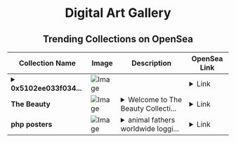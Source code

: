 <div align="center">

# Digital Art Gallery

## Trending Collections on OpenSea

| Collection Name                       | Image                                                                                     | Description                       | OpenSea Link                                                                                          |
|---------------------------------------|-------------------------------------------------------------------------------------------|-----------------------------------|--------------------------------------------------------------------------------------------------------|
| **<details><summary>0x5102ee033f034...</summary>0x5102ee033f03445956ab2abc934573610fedb1b6</details>** | ![Image](https://i.seadn.io/s/raw/files/86c15aed7aeddcd3e381189dcb7ffefd.jpg?w=500&auto=format?w=200&auto=format) |  | <details><summary>Link</summary>[0x5102ee033f03445956ab2abc934573610fedb1b6](https://opensea.io/collection/0x5102ee033f03445956ab2abc934573610fedb1b6)</details> |
| **The Beauty** | ![Image](https://i.seadn.io/s/raw/files/681a41dcc690a9a102c5c00303f37010.jpg?w=500&auto=format?w=200&auto=format) | <details><summary>Welcome to The Beauty Collecti...</summary>Welcome to The Beauty Collection. We can bring some innovative, high-quality useless!! NFTs to the market in a couple of clicks, push on, rush on, keep minting.</details> | <details><summary>Link</summary>[The Beauty](https://opensea.io/collection/the-beauty-21)</details> |
| **php posters** | ![Image](https://i.seadn.io/s/raw/files/2078f056a9318eadc2c960f3f32d8b20.jpg?w=500&auto=format?w=200&auto=format) | <details><summary>animal fathers worldwide loggi...</summary>animal fathers worldwide logging stronger</details> | <details><summary>Link</summary>[php posters](https://opensea.io/collection/php-posters)</details> |

</div>